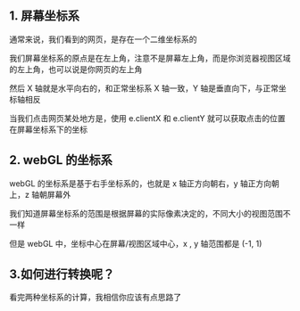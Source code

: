 
## 1. 屏幕坐标系

通常来说，我们看到的网页，是存在一个二维坐标系的

我们屏幕坐标系的原点是在左上角，注意不是屏幕左上角，而是你浏览器视图区域的左上角，也可以说是你网页的左上角

然后 X 轴就是水平向右的，和正常坐标系 X 轴一致，Y 轴是垂直向下，与正常坐标轴相反

当我们点击网页某处地方是，使用 e.clientX 和 e.clientY 就可以获取点击的位置在屏幕坐标系下的坐标




## 2. webGL 的坐标系


webGL 的坐标系是基于右手坐标系的，也就是 x 轴正方向朝右，y 轴正方向朝上，z 轴朝屏幕外


我们知道屏幕坐标系的范围是根据屏幕的实际像素决定的，不同大小的视图范围不一样


但是 webGL 中，坐标中心在屏幕/视图区域中心，x , y 轴范围都是 (-1, 1)




## 3.如何进行转换呢？


看完两种坐标系的计算，我相信你应该有点思路了